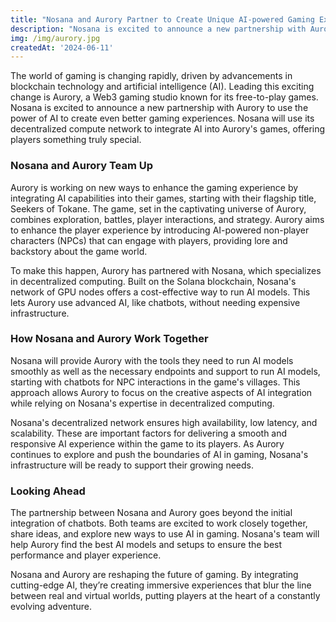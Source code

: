 ```yaml
---
title: "Nosana and Aurory Partner to Create Unique AI-powered Gaming Experiences"
description: "Nosana is excited to announce a new partnership with Aurory to use the power of AI to create even better gaming experiences."
img: /img/aurory.jpg
createdAt: '2024-06-11'
---
```

The world of gaming is changing rapidly, driven by advancements in blockchain technology and artificial intelligence (AI). Leading this exciting change is Aurory, a Web3 gaming studio known for its free-to-play games. Nosana is excited to announce a new partnership with Aurory to use the power of AI to create even better gaming experiences. Nosana will use its decentralized compute network to integrate AI into Aurory's games, offering players something truly special.

### Nosana and Aurory Team Up

Aurory is working on new ways to enhance the gaming experience by integrating AI capabilities into their games, starting with their flagship title, Seekers of Tokane. The game, set in the captivating universe of Aurory, combines exploration, battles, player interactions, and strategy. Aurory aims to enhance the player experience by introducing AI-powered non-player characters (NPCs) that can engage with players, providing lore and backstory about the game world.

To make this happen, Aurory has partnered with Nosana, which specializes in decentralized computing. Built on the Solana blockchain, Nosana's network of GPU nodes offers a cost-effective way to run AI models. This lets Aurory use advanced AI, like chatbots, without needing expensive infrastructure.

### How Nosana and Aurory Work Together

Nosana will provide Aurory with the tools they need to run AI models smoothly as well as  the necessary endpoints and support to run AI models, starting with chatbots for NPC interactions in the game's villages. This approach allows Aurory to focus on the creative aspects of AI integration while relying on Nosana's expertise in decentralized computing.

Nosana's decentralized network ensures high availability, low latency, and scalability. These are important factors for delivering a smooth and responsive AI experience within the game to its players. As Aurory continues to explore and push the boundaries of AI in gaming, Nosana's infrastructure will be ready to support their growing needs.

### Looking Ahead

The partnership between Nosana and Aurory goes beyond the initial integration of chatbots.  Both teams are excited to work closely together, share ideas, and explore new ways to use AI in gaming. Nosana's team will help Aurory find the best AI models and setups to ensure the best performance and player experience.

Nosana and Aurory are reshaping the future of gaming. By integrating cutting-edge AI, they’re creating immersive experiences that blur the line between real and virtual worlds, putting players at the heart of a constantly evolving adventure.